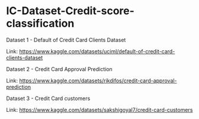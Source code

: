# IC-Dataset-Credit-score-classification

Dataset 1 - Default of Credit Card Clients Dataset
  
Link: https://www.kaggle.com/datasets/uciml/default-of-credit-card-clients-dataset

Dataset 2 - Credit Card Approval Prediction

Link: https://www.kaggle.com/datasets/rikdifos/credit-card-approval-prediction

Dataset 3 - Credit Card customers

Link: https://www.kaggle.com/datasets/sakshigoyal7/credit-card-customers

